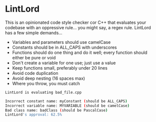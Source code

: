 # LintLord

This is an opinionated code style checker cor C++ that evaluates your codebase with an oppressive rule... you might say, a regex rule. LintLord has a few simple demands...

- Variables and parameters should use camelCase
- Constants should be in ALL_CAPS with underscores
- Functions should do one thing and do it well; every function should either be pure or void
- Don't create a variable for one use; just use a value
- Keep functions small, preferably under 20 lines
- Avoid code duplication
- Avoid deep nesting (16 spaces max)
- Where you throw, you must catch


```bash
LintLord is evaluating bad_file.cpp

Incorrect constant name: myConstant (should be ALL_CAPS)
Incorrect variable name: MYVARIABLE (should be camelCase)
Bad class name: badClass (should be PascalCase)
LintLord's approval: 62.5%
```
